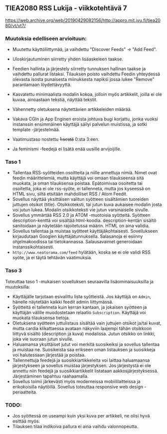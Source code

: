 ## TIEA2080 RSS Lukija - viikkotehtävä 7
https://web.archive.org/web/20190429082156/http://appro.mit.jyu.fi/tiea2080/vt/vt7/


### Muutoksia edelliseen arvioituun:
 - Muutettu käyttöliittymää, ja vaihdettu "Discover Feeds" -> "Add Feed".
 - Uloskirjautuminen siirretty yhden lisäaskeleen taakse.
 - Feedien hallinta ja järjestely siirretty tunnuksen hallinan taakse ja vaihdettu pallurat listaksi. Tilauksen poisto vaihdettu Feedin yhteydessä olevasta isosta punaisesta miinuksesta napiksi jossa lukee "Remove" parantamaan löydettävyyttä.
 - Kasvatettu minimaalista modalin kokoa, jolloin myös artikkelit, joilla ei ole kuvaa, ainoastaan tekstiä, näyttää tekstit.
 - Vähennetty oletuksena näytettävien artikkeleiden määrää.
 - Vakava CGIn ja App Enginen eroista johtuva bugi korjattu, jonka vuoksi instanssin ensimmäinen käyttäjä säilyi palvelun muistissa, ja sotki template -järjestelmää.
 - Vaatimustaso nostettu ~~1:sestä~~ 0:sta 3:een.

 - Ja feminismi -feedejä ei lisätä enää uusille arvijoijille.

### Taso 1
 - Tallentaa RSS-syötteiden osoitteita ja niille annettuja nimiä. Nimet ovat feedin määrittelemiä, mutta käyttäjä voi omaan tilaukseensa sitä muokata, ja oman tilauksensa poistaa. Epätoimivaa osoitetta tai osoitetta, joka ei ole rss-syöte, ei tallenneta, mutta jos kyseessä on HTML sivu, siltä etsitään mahdolliset RSS / Atom Feedit.
 - Sovellus näyttää yksittäisen valitun syötteen sisältämien tuoreiden juttujen otsikot (title). Otsikkoteksti, tai jutun kuva aukaisee modalin josta voi jutun lukea. Modalin otsikkoteksti vie jutun varsinaiselle sivulle.
 - Sovellus ymmärtää RSS 2.0 ja ATOM -muotoisia syötteitä. Syötteen description-kenttä voi sisältää html-koodia. description-kentän sisältö sanitoidaan ja näytetään rajoitetussa määrin. HTML on aina validia.
 - Sovellus tallentaa ja muistaa syötteet käyttäjäkohtaisesti. Sovellukseen kirjaudutaan Googlen käyttäjätunnuksella. Salasanoja ei esiinny ohjelmakoodissa tai tietokannassa. Salausavaimet generoidaan instanssikohtaisesti.
 - ``http://www.neatorama.com/feed`` hylätään, koska se ei ole validi RSS syöte, ja ei täytä tehtävän vaatimuksia.

### Taso 3
Toteuttaa taso 1 -mukaisen sovelluksen seuraavilla lisäominaisuuksilla ja muutoksilla:

 - Käyttäjälle tarjotaan esivalittu lista syötteistä. Jos käyttäjä on ``Admin``, hänelle näytetään kaikki feedit admin liittymässä.
 - Syötteitä ei tallenneta kuin kerran kantaan, ja jokaisen syötteen ja käyttäjän välille muodostetaan relaatio ``Subscription``. Käyttäjä voi muokata tilauksensa tietoja.
 - Oletuksena syötteen juttulistaus sisältää vain juttujen otsikot ja/tai kuvat, mutta cardia klikattaessa avataan näkyviin laajempi tähän otsikkoon liittyvä sisältö (description ja kuva) modalissa. Jutun otsikko on linkki, joka vie suoraan jutun sivulle.
 - Haluamansa yksittäiset jutut voi merkitä suosikeiksi ja sovellus tallentaa ja muistaa ne. Suosikeista saa erikseen oman listauksen ja suosikkeja voi halutessaan järjestää ja poistaa.
 - Tallennettuja feedejä ja suosikkiartikkeleita voi laittaa haluamaansa järjestykseen ja sovellus muistaa järjestyksen. Jos järjestystä ei ole annettu niin feedejä ja suosikkiartikkelit listataan aakkosjärjestyksessä. Järjestäminen tapahtuu raahaamalla. 
 - Sovellus toimii järkevästi myös moderneissa mobiililaitteissa ja erikokoisilla näytöillä. Sovellus toteuttaa responsive web design -periaatteita.

### TODO:
 - Jos syöttessä on useampi kuin yksi kuva per artikkeli, ne olisi hyvä esittää myös.
 - Tilauksen tilaa indikoiva pallura ei aina vaihdu valonnopeutta.
